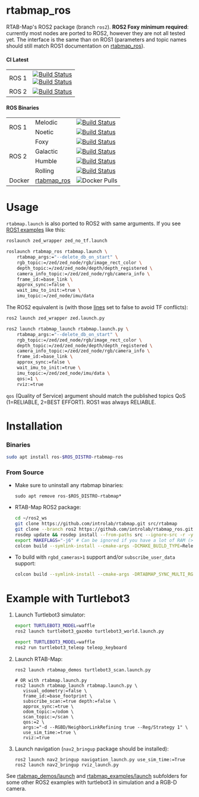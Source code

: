 rtabmap_ros
===========

RTAB-Map's ROS2 package (branch `ros2`). **ROS2 Foxy minimum required**: currently most nodes are ported to ROS2, however they are not all tested yet. The interface is the same than on ROS1 (parameters and topic names should still match ROS1 documentation on [rtabmap_ros](http://wiki.ros.org/rtabmap_ros)). 

#### CI Latest

  <table>
    <tbody>
        <tr>
           <td>ROS 1</td>
           <td><a href="https://github.com/introlab/rtabmap_ros/actions/workflows/ros1.yml"><img src="https://github.com/introlab/rtabmap_ros/actions/workflows/ros1.yml/badge.svg" alt="Build Status"/> <br> <a href="https://github.com/introlab/rtabmap_ros/actions/workflows/docker.yml"><img src="https://github.com/introlab/rtabmap_ros/actions/workflows/docker.yml/badge.svg" alt="Build Status"/>
           </td>
        </tr>
        <tr>
           <td>ROS 2</td>
           <td><a href="https://github.com/introlab/rtabmap_ros/actions/workflows/ros2.yml"><img src="https://github.com/introlab/rtabmap_ros/actions/workflows/ros2.yml/badge.svg" alt="Build Status"/>
           </td>
        </tr>
     </tbody>
  </table>
 
 #### ROS Binaries
 
 <table>
    <tbody>
        <tr>
           <td rowspan="2">ROS 1</td>
           <td>Melodic</td>
            <td><a href="http://build.ros.org/job/Mbin_ubv8_uBv8__rtabmap_ros__ubuntu_bionic_arm64__binary/"><img src="http://build.ros.org/buildStatus/icon?job=Mbin_ubv8_uBv8__rtabmap_ros__ubuntu_bionic_arm64__binary" alt="Build Status"/></td>
        </tr>
        <tr>
            <td>Noetic</td>
            <td><a href="http://build.ros.org/job/Nbin_ufv8_uFv8__rtabmap_ros__ubuntu_focal_arm64__binary/"><img src="http://build.ros.org/buildStatus/icon?job=Nbin_ufv8_uFv8__rtabmap_ros__ubuntu_focal_arm64__binary" alt="Build Status"/></td>
        </tr>
        <tr>
            <td rowspan="4">ROS 2</td>
            <td>Foxy</td>
            <td><a href="http://build.ros2.org/job/Fbin_uF64__rtabmap_ros__ubuntu_focal_amd64__binary/"><img src="http://build.ros2.org/buildStatus/icon?job=Fbin_uF64__rtabmap_ros__ubuntu_focal_amd64__binary" alt="Build Status"/></td>
        </tr>
        <tr>
            <td>Galactic</td>
            <td><a href="http://build.ros2.org/job/Gbin_uF64__rtabmap_ros__ubuntu_focal_amd64__binary/"><img src="http://build.ros2.org/buildStatus/icon?job=Gbin_uF64__rtabmap_ros__ubuntu_focal_amd64__binary" alt="Build Status"/></td>
        </tr>
        <tr>
            <td>Humble</td>
            <td><a href="http://build.ros2.org/job/Hbin_uJ64__rtabmap_ros__ubuntu_jammy_amd64__binary/"><img src="http://build.ros2.org/buildStatus/icon?job=Hbin_uJ64__rtabmap_ros__ubuntu_jammy_amd64__binary" alt="Build Status"/></td>
        </tr>
        <tr>
            <td>Rolling</td>
            <td><a href="http://build.ros2.org/job/Rbin_uJ64__rtabmap_ros__ubuntu_jammy_amd64__binary/"><img src="http://build.ros2.org/buildStatus/icon?job=Rbin_uJ64__rtabmap_ros__ubuntu_jammy_amd64__binary" alt="Build Status"/></td>
        </tr>
        <tr>
           <td>Docker</td>
           <td>
             <a href="https://hub.docker.com/r/introlab3it/rtabmap_ros">rtabmap_ros</a>
           </td>
           <td><img src="https://img.shields.io/docker/pulls/introlab3it/rtabmap_ros.svg?label=pulls" alt="Docker Pulls"/></td>
        </tr>
    </tbody>
</table>

# Usage

`rtabmap.launch` is also ported to ROS2 with same arguments. If you see [ROS1 examples](http://wiki.ros.org/rtabmap_ros/Tutorials/HandHeldMapping) like this:

```bash
roslaunch zed_wrapper zed_no_tf.launch

roslaunch rtabmap_ros rtabmap.launch \
    rtabmap_args:="--delete_db_on_start" \
    rgb_topic:=/zed/zed_node/rgb/image_rect_color \
    depth_topic:=/zed/zed_node/depth/depth_registered \
    camera_info_topic:=/zed/zed_node/rgb/camera_info \
    frame_id:=base_link \
    approx_sync:=false \
    wait_imu_to_init:=true \
    imu_topic:=/zed_node/imu/data

```

The ROS2 equivalent is (with those [lines](https://github.com/stereolabs/zed-ros2-wrapper/blob/b512dce6ad4565f4770273995b147122e735ca0f/zed_wrapper/config/common.yaml#L58-L60) set to false to avoid TF conflicts):

```bash
ros2 launch zed_wrapper zed.launch.py

ros2 launch rtabmap_launch rtabmap.launch.py \
    rtabmap_args:="--delete_db_on_start" \
    rgb_topic:=/zed/zed_node/rgb/image_rect_color \
    depth_topic:=/zed/zed_node/depth/depth_registered \
    camera_info_topic:=/zed/zed_node/rgb/camera_info \
    frame_id:=base_link \
    approx_sync:=false \
    wait_imu_to_init:=true \
    imu_topic:=/zed/zed_node/imu/data \
    qos:=1 \
    rviz:=true
```
`qos` (Quality of Service) argument should match the published topics QoS (1=RELIABLE, 2=BEST EFFORT). ROS1 was always RELIABLE.

# Installation 

### Binaries
```bash
sudo apt install ros-$ROS_DISTRO-rtabmap-ros
```

### From Source
* Make sure to uninstall any rtabmap binaries:
    ```
    sudo apt remove ros-$ROS_DISTRO-rtabmap*
    ```
* RTAB-Map ROS2 package:
    ```bash
    cd ~/ros2_ws
    git clone https://github.com/introlab/rtabmap.git src/rtabmap
    git clone --branch ros2 https://github.com/introlab/rtabmap_ros.git src/rtabmap_ros
    rosdep update && rosdep install --from-paths src --ignore-src -r -y
    export MAKEFLAGS="-j6" # Can be ignored if you have a lot of RAM (>16GB)
    colcon build --symlink-install --cmake-args -DCMAKE_BUILD_TYPE=Release
    ```

* To build with `rgbd_cameras>1` support and/or `subscribe_user_data` support:
    ```bash
    colcon build --symlink-install --cmake-args -DRTABMAP_SYNC_MULTI_RGBD=ON -DRTABMAP_SYNC_USER_DATA=ON -DCMAKE_BUILD_TYPE=Release
    ```

# Example with Turtlebot3

1. Launch Turtlebot3 simulator:
    ```bash
    export TURTLEBOT3_MODEL=waffle
    ros2 launch turtlebot3_gazebo turtlebot3_world.launch.py
    
    export TURTLEBOT3_MODEL=waffle
    ros2 run turtlebot3_teleop teleop_keyboard
    ```

2. Launch RTAB-Map:
    ```
    ros2 launch rtabmap_demos turtlebot3_scan.launch.py
    
    # OR with rtabmap.launch.py
    ros2 launch rtabmap_launch rtabmap.launch.py \
       visual_odometry:=false \
       frame_id:=base_footprint \
       subscribe_scan:=true depth:=false \
       approx_sync:=true \
       odom_topic:=/odom \
       scan_topic:=/scan \
       qos:=2 \
       args:="-d --RGBD/NeighborLinkRefining true --Reg/Strategy 1" \
       use_sim_time:=true \
       rviz:=true
    ```

3. Launch navigation (`nav2_bringup` package should be installed):
    ```
    ros2 launch nav2_bringup navigation_launch.py use_sim_time:=True
    ros2 launch nav2_bringup rviz_launch.py
    ```
    
See [rtabmap_demos/launch](https://github.com/introlab/rtabmap_ros/tree/ros2/rtabmap_demos/launch) and [rtabmap_examples/launch](https://github.com/introlab/rtabmap_ros/tree/ros2/rtabmap_examples/launch) subfolders for some other ROS2 examples with turtlebot3 in simulation and a RGB-D camera.
